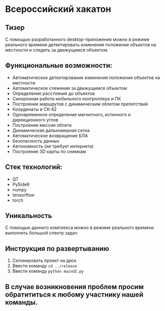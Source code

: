 # Всероссийский хакатон

## Тизер
С помощью разработанного desktop-приложения можно в режиме реального времени детектировать изменения положения объектов на местности и следить за движущимся объектом.

## Функциональные возможности:
- Автоматическое детектирование изменения положения объектов на местности
- Автоматическое слежения за движущимся объектом
- Определение расстояния до объектов
- Синхронная работа мобильного контроллера и ПК
- Построение маршрутов с динамическим облетом препятствий
- Координаты в СК-42
- Одновременное определение магнитного, истинного и дирекционного углов
- Построение миссии облета
- Динамическая дальномерная сетка
- Автоматическое возвращение БЛА
- Безопасность данных
- Автономность (не требует интернета)
- Построение 3D карты по снимкам

## Стек технологий:

* QT
* PySide6
* numpy
* tensorflow
* torch

## Уникальность
С помощью данного комплекса можно в режиме реального времени выполнять большой спектр задач

## Инструкция по развертыванию
1. Склонировать проект на диск
2. Ввести команду `cd ../release`
3. Ввести команду `python mainUI.py`

## В случае возникновения проблем просим обратититься к любому участнику нашей команды.

